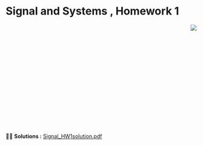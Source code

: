 # Signal and Systems , Homework 1 

<img align="right" src="https://user-images.githubusercontent.com/60509979/75113935-4f489b00-5667-11ea-828f-2e132aedc645.png">
</br></br></br></br></br></br></br></br></br></br></br></br></br></br></br></br>


:metal::sunglasses: **Solutions :** [Signal_HW1solution.pdf](https://github.com/BitterOcean/IUT/files/4241408/Signal_HW1solution.pdf)
